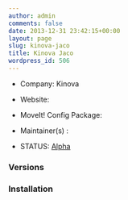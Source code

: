 ```yaml
---
author: admin
comments: false
date: 2013-12-31 23:42:15+00:00
layout: page
slug: kinova-jaco
title: Kinova Jaco
wordpress_id: 506
---
```



	
  * Company: Kinova

	
  * Website:

	
  * MoveIt! Config Package:

	
  * Maintainer(s) :

	
  * STATUS: [Alpha](/about/moveit-status#status-code-robots)




### Versions








### Installation






